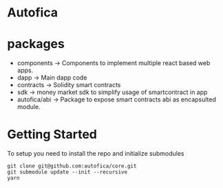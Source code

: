# Autofica

# packages

- components -> Components to implement multiple react based web apps.
- dapp -> Main dapp code
- contracts -> Solidity smart contracts
- sdk -> money market sdk to simplify usage of smartcontract in app
- autofica/abi -> Package to expose smart contracts abi as encapsulted module.

# Getting Started

To setup you need to install the repo and initialize submodules

```
git clone git@github.com:autofica/core.git
git submodule update --init --recursive
yarn
```
